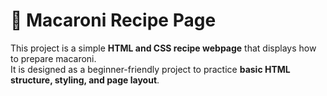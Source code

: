 # 🍲 Macaroni Recipe Page

This project is a simple **HTML and CSS recipe webpage** that displays how to prepare macaroni.  
It is designed as a beginner-friendly project to practice **basic HTML structure, styling, and page layout**.
